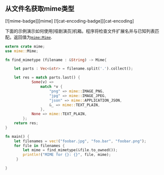 ## 从文件名获取mime类型

[![mime-badge]][mime] [![cat-encoding-badge]][cat-encoding]

下面的示例演示如何使用[哑剧演员]机箱。程序将检查文件扩展名并与已知列表匹配。返回值为[`mime:Mime`].

```rust
extern crate mime;
use mime::Mime;

fn find_mimetype (filename : &String) -> Mime{

    let parts : Vec<&str> = filename.split('.').collect();

    let res = match parts.last() {
            Some(v) =>
                match *v {
                    "png" => mime::IMAGE_PNG,
                    "jpg" => mime::IMAGE_JPEG,
                    "json" => mime::APPLICATION_JSON,
                    &_ => mime::TEXT_PLAIN,
                },
            None => mime::TEXT_PLAIN,
        };
    return res;
}

fn main() {
    let filenames = vec!("foobar.jpg", "foo.bar", "foobar.png");
    for file in filenames {
	    let mime = find_mimetype(&file.to_owned());
	 	println!("MIME for {}: {}", file, mime);
	 }

}
```

[`mime:mime`]: https://docs.rs/mime/*/mime/struct.Mime.html
